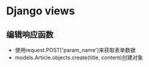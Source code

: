 # Django views

## 编辑响应函数
* 使用request.POST['param_name']来获取表单数据
* models.Article.objects.create(title, content)创建对象


